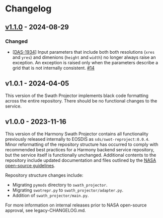 # Changelog

## [v1.1.0] - 2024-08-29
### Changed

- [[DAS-1934](https://bugs.earthdata.nasa.gov/browse/DAS-1934)]
  Input parameters that include both both resolutions (`xres` and `yres`) and
  dimenions (`height` and `width`) no longer always raise an exception. An
  exception is raised only when the parameters describe a grid that is not
  internally consistent. [#14](https://github.com/nasa/harmony-swath-projector/pull/14)

## v1.0.1 - 2024-04-05

This version of the Swath Projector implements black code formatting across the
entire repository. There should be no functional changes to the service.

## v1.0.0 - 2023-11-16

This version of the Harmony Swath Projector contains all functionality
previously released internally to EOSDIS as `sds/swot-reproject:0.0.4`.
Minor reformatting of the repository structure has occurred to comply with
recommended best practices for a Harmony backend service repository, but the
service itself is functionally unchanged. Additional contents to the repository
include updated documentation and files outlined by the
[NASA open-source guidelines](https://code.nasa.gov/#/guide).

Repository structure changes include:

* Migrating `pymods` directory to `swath_projector`.
* Migrating `swotrepr.py` to `swath_projector/adapter.py`.
* Addition of `swath_projector/main.py`.

For more information on internal releases prior to NASA open-source approval,
see legacy-CHANGELOG.md.

[v1.1.0]:(https://github.com/nasa/harmony-swath-projector/releases/tag/1.0.1)
[v1.0.1]:(https://github.com/nasa/harmony-swath-projector/releases/tag/1.0.1)
[v1.0.0]:(https://github.com/nasa/harmony-swath-projector/releases/tag/1.0.0)
